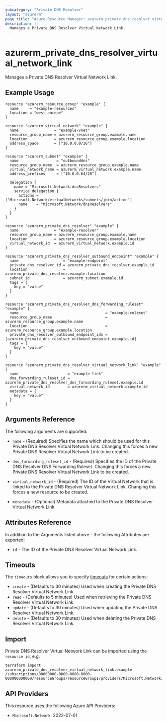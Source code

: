 ```yaml
---
subcategory: "Private DNS Resolver"
layout: "azurerm"
page_title: "Azure Resource Manager: azurerm_private_dns_resolver_virtual_network_link"
description: |-
  Manages a Private DNS Resolver Virtual Network Link.
---
```


# azurerm_private_dns_resolver_virtual_network_link

Manages a Private DNS Resolver Virtual Network Link.

## Example Usage

```hcl
resource "azurerm_resource_group" "example" {
  name     = "example-resources"
  location = "west europe"
}

resource "azurerm_virtual_network" "example" {
  name                = "example-vnet"
  resource_group_name = azurerm_resource_group.example.name
  location            = azurerm_resource_group.example.location
  address_space       = ["10.0.0.0/16"]
}

resource "azurerm_subnet" "example" {
  name                 = "outbounddns"
  resource_group_name  = azurerm_resource_group.example.name
  virtual_network_name = azurerm_virtual_network.example.name
  address_prefixes     = ["10.0.0.64/28"]

  delegation {
    name = "Microsoft.Network.dnsResolvers"
    service_delegation {
      actions = ["Microsoft.Network/virtualNetworks/subnets/join/action"]
      name    = "Microsoft.Network/dnsResolvers"
    }
  }
}

resource "azurerm_private_dns_resolver" "example" {
  name                = "example-resolver"
  resource_group_name = azurerm_resource_group.example.name
  location            = azurerm_resource_group.example.location
  virtual_network_id  = azurerm_virtual_network.example.id
}

resource "azurerm_private_dns_resolver_outbound_endpoint" "example" {
  name                    = "example-endpoint"
  private_dns_resolver_id = azurerm_private_dns_resolver.example.id
  location                = azurerm_private_dns_resolver.example.location
  subnet_id               = azurerm_subnet.example.id
  tags = {
    key = "value"
  }
}

resource "azurerm_private_dns_resolver_dns_forwarding_ruleset" "example" {
  name                                       = "example-ruleset"
  resource_group_name                        = azurerm_resource_group.example.name
  location                                   = azurerm_resource_group.example.location
  private_dns_resolver_outbound_endpoint_ids = [azurerm_private_dns_resolver_outbound_endpoint.example.id]
  tags = {
    key = "value"
  }
}

resource "azurerm_private_dns_resolver_virtual_network_link" "example" {
  name                      = "example-link"
  dns_forwarding_ruleset_id = azurerm_private_dns_resolver_dns_forwarding_ruleset.example.id
  virtual_network_id        = azurerm_virtual_network.example.id
  metadata = {
    key = "value"
  }
}
```

## Arguments Reference

The following arguments are supported:

* `name` - (Required) Specifies the name which should be used for this Private DNS Resolver Virtual Network Link. Changing this forces a new Private DNS Resolver Virtual Network Link to be created.

* `dns_forwarding_ruleset_id` - (Required) Specifies the ID of the Private DNS Resolver DNS Forwarding Ruleset. Changing this forces a new Private DNS Resolver Virtual Network Link to be created.

* `virtual_network_id` - (Required) The ID of the Virtual Network that is linked to the Private DNS Resolver Virtual Network Link. Changing this forces a new resource to be created.

* `metadata` - (Optional) Metadata attached to the Private DNS Resolver Virtual Network Link.

## Attributes Reference

In addition to the Arguments listed above - the following Attributes are exported:

* `id` - The ID of the Private DNS Resolver Virtual Network Link.

## Timeouts

The `timeouts` block allows you to specify [timeouts](https://www.terraform.io/docs/configuration/resources.html#timeouts) for certain actions:

* `create` - (Defaults to 30 minutes) Used when creating the Private DNS Resolver Virtual Network Link.
* `read` - (Defaults to 5 minutes) Used when retrieving the Private DNS Resolver Virtual Network Link.
* `update` - (Defaults to 30 minutes) Used when updating the Private DNS Resolver Virtual Network Link.
* `delete` - (Defaults to 30 minutes) Used when deleting the Private DNS Resolver Virtual Network Link.

## Import

Private DNS Resolver Virtual Network Link can be imported using the `resource id`, e.g.

```shell
terraform import azurerm_private_dns_resolver_virtual_network_link.example /subscriptions/00000000-0000-0000-0000-000000000000/resourceGroups/resourceGroup1/providers/Microsoft.Network/dnsForwardingRulesets/dnsForwardingRuleset1/virtualNetworkLinks/virtualNetworkLink1
```

## API Providers
<!-- This section is generated, changes will be overwritten -->
This resource uses the following Azure API Providers:

* `Microsoft.Network`: 2022-07-01
